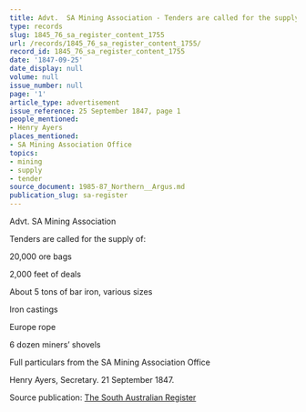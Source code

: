 ```yaml
---
title: Advt.  SA Mining Association - Tenders are called for the supply of materials
type: records
slug: 1845_76_sa_register_content_1755
url: /records/1845_76_sa_register_content_1755/
record_id: 1845_76_sa_register_content_1755
date: '1847-09-25'
date_display: null
volume: null
issue_number: null
page: '1'
article_type: advertisement
issue_reference: 25 September 1847, page 1
people_mentioned:
- Henry Ayers
places_mentioned:
- SA Mining Association Office
topics:
- mining
- supply
- tender
source_document: 1985-87_Northern__Argus.md
publication_slug: sa-register
---
```


Advt.  SA Mining Association

Tenders are called for the supply of:

20,000 ore bags

2,000 feet of deals

About 5 tons of bar iron, various sizes

Iron castings

Europe rope

6 dozen miners’ shovels

Full particulars from the SA Mining Association Office

Henry Ayers, Secretary.  21 September 1847.

Source publication: [The South Australian Register](/publications/sa-register/)
